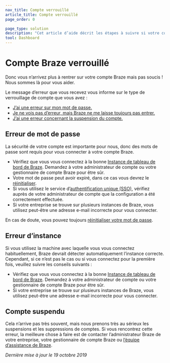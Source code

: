 ```yaml
---
nav_title: Compte verrouillé
article_title: Compte verrouillé
page_order: 0

page_type: solution
description: "Cet article d’aide décrit les étapes à suivre si votre compte Braze est verrouillé."
tool: Dashboard
---
```


# Compte Braze verrouillé

Donc vous n’arrivez plus à rentrer sur votre compte Braze mais pas soucis ! Nous sommes là pour vous aider.	

Le message d’erreur que vous recevez vous informe sur le type de verrouillage de compte que vous avez :	

- [J’ai une erreur sur mon mot de passe.](#password-error)	
- [Je ne vois pas d’erreur, mais Braze ne me laisse toujours pas entrer.](#instance-error)	
- [J’ai une erreur concernant la suspension du compte.](#account-suspension)	

## Erreur de mot de passe

La sécurité de votre compte est importante pour nous, donc des mots de passe sont requis pour vous connecter à votre compte Braze.	

- Vérifiez que vous vous connectez à la bonne [Instance de tableau de bord de Braze][1]. Demandez à votre administrateur de compte ou votre gestionnaire de compte Braze pour être sûr.	
- Votre mot de passe peut avoir expiré, dans ce cas vous devrez le [réinitialiser][2].	
- Si vous utilisez le service d’[authentification unique (SSO)][3], vérifiez auprès de votre administrateur de compte que la configuration a été correctement effectuée.	
- Si votre entreprise se trouve sur plusieurs instances de Braze, vous utilisez peut-être une adresse e-mail incorrecte pour vous connecter.  	

En cas de doute, vous pouvez toujours [réinitialiser votre mot de passe][2].	

## Erreur d’instance

Si vous utilisez la machine avec laquelle vous vous connectez habituellement, Braze devrait détecter automatiquement l’instance correcte. Cependant, si ce n’est pas le cas ou si vous connectez pour la première fois, veuillez suivre les conseils suivants :	

- Vérifiez que vous vous connectez à la bonne [Instance de tableau de bord de Braze][1]. Demandez à votre administrateur de compte ou votre gestionnaire de compte Braze pour être sûr.
- Si votre entreprise se trouve sur plusieurs instances de Braze, vous utilisez peut-être une adresse e-mail incorrecte pour vous connecter.	

## Compte suspendu	

Cela n’arrive pas très souvent, mais nous prenons très au sérieux les suspensions et les suppressions de comptes. Si vous rencontrez cette erreur, la meilleure chose à faire est de contacter l’administrateur Braze de votre entreprise, votre gestionnaire de compte Braze ou [l’équipe d’assistance de Braze][support].

_Dernière mise à jour le 19 octobre 2019_

[support]: {{site.baseurl}}/support_contact/	
[1]: {{site.baseurl}}/user_guide/administrative/access_braze/braze_instances/#braze-instances
[2]: {{site.baseurl}}/user_guide/administrative/logging_in_and_security/resetting_your_password/	
[3]: {{site.baseurl}}/user_guide/administrative/logging_in_and_security/single_sign_on/	
